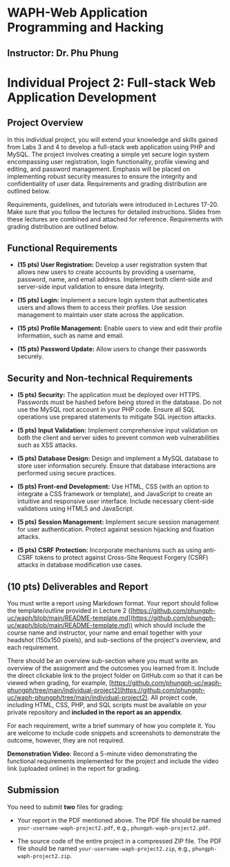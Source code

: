 # WAPH-Web Application Programming and Hacking

## Instructor: Dr. Phu Phung

# Individual Project 2: Full-stack Web Application Development

## Project Overview

In this individual project, you will extend your knowledge and skills gained from Labs 3 and 4 to develop a full-stack web application using PHP and MySQL. The project involves creating a simple yet secure login system encompassing user registration, login functionality, profile viewing and editing, and password management. Emphasis will be placed on implementing robust security measures to ensure the integrity and confidentiality of user data. Requirements and grading distribution are outlined below.

Requirements, guidelines, and tutorials were introduced in Lectures 17-20. Make sure that you follow the lectures for detailed instructions. Slides from these lectures are combined and attached for reference. Requirements with grading distribution are outlined below.

## Functional Requirements

- **(15 pts) User Registration:** Develop a user registration system that allows new users to create accounts by providing a username, password, name, and email address. Implement both client-side and server-side input validation to ensure data integrity.

- **(15 pts) Login:** Implement a secure login system that authenticates users and allows them to access their profiles. Use session management to maintain user state across the application.

- **(15 pts) Profile Management:** Enable users to view and edit their profile information, such as name and email.

- **(15 pts) Password Update:** Allow users to change their passwords securely.

## Security and Non-technical Requirements

- **(5 pts) Security:** The application must be deployed over HTTPS. Passwords must be hashed before being stored in the database. Do not use the MySQL root account in your PHP code. Ensure all SQL operations use prepared statements to mitigate SQL injection attacks.

- **(5 pts) Input Validation:** Implement comprehensive input validation on both the client and server sides to prevent common web vulnerabilities such as XSS attacks.

- **(5 pts) Database Design:** Design and implement a MySQL database to store user information securely. Ensure that database interactions are performed using secure practices.

- **(5 pts) Front-end Development:** Use HTML, CSS (with an option to integrate a CSS framework or template), and JavaScript to create an intuitive and responsive user interface. Include necessary client-side validations using HTML5 and JavaScript.

- **(5 pts) Session Management:** Implement secure session management for user authentication. Protect against session hijacking and fixation attacks.

- **(5 pts) CSRF Protection:** Incorporate mechanisms  such as using anti-CSRF tokens to protect against Cross-Site Request Forgery (CSRF) attacks in database modification use cases.

## (10 pts) Deliverables and Report

You must write a report using Markdown format. Your report should follow the template/outline provided in Lecture 2 ([https://github.com/phungph-uc/waph/blob/main/README-template.md](https://github.com/phungph-uc/waph/blob/main/README-template.md)) which should include the course name and instructor, your name and email together with your headshot (150x150 pixels), and sub-sections of the project's overview, and each requirement.

There should be an overview sub-section where you must write an overview of the assignment and the outcomes you learned from it. Include the direct clickable link to the project folder on GitHub.com so that it can be viewed when grading, for example, [https://github.com/phungph-uc/waph-phungph/tree/main/individual-project2](https://github.com/phungph-uc/waph-phungph/tree/main/individual-project2). All project code, including HTML, CSS, PHP, and SQL scripts must be available on your private repository and **included in the report as an appendix**.

For each requirement, write a brief summary of how you complete it. You are welcome to include code snippets and screenshots to demonstrate the outcome, however, they are not required.

**Demonstration Video**: Record a 5-minute video demonstrating the functional requirements implemented for the project and include the video link (uploaded online) in the report for grading.

## Submission

You need to submit **two**  files for grading:

+ Your report in the PDF mentioned above. The PDF file should be named `your-username-waph-project2.pdf`, e.g., `phungph-waph-project2.pdf`.
 
+ The source code of the entire project in a compressed ZIP file. The PDF file should be named `your-username-waph-project2.zip`, e.g., `phungph-waph-project2.zip`.
